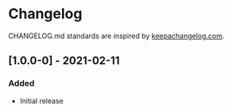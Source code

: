 # Changelog

CHANGELOG.md standards are inspired by [keepachangelog.com](https://keepachangelog.com/en/1.0.0/).

## [1.0.0-0] - 2021-02-11

### Added

- Initial release

